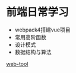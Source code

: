 # 前端日常学习

+ webpack4搭建vue项目
+ 常用高阶函数
+ 设计模式
+ 数据结构与算法

[web-tool](https://gitee.com/huanglianbiao666/web-tool)
